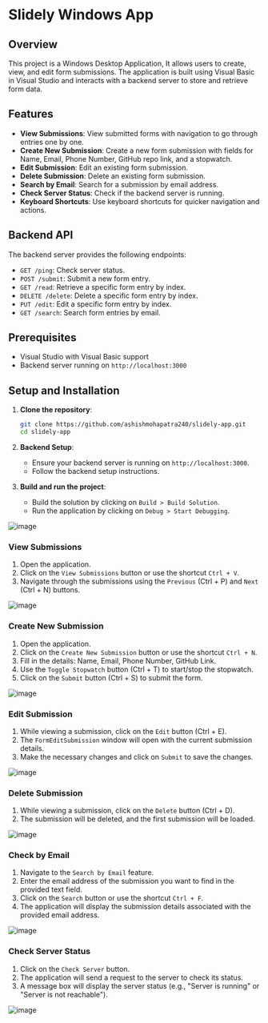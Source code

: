 # Slidely Windows App

## Overview

This project is a Windows Desktop Application, It allows users to create, view, and edit form submissions. The application is built using Visual Basic in Visual Studio and interacts with a backend server to store and retrieve form data.

## Features

- **View Submissions**: View submitted forms with navigation to go through entries one by one.
- **Create New Submission**: Create a new form submission with fields for Name, Email, Phone Number, GitHub repo link, and a stopwatch.
- **Edit Submission**: Edit an existing form submission.
- **Delete Submission**: Delete an existing form submission.
- **Search by Email**: Search for a submission by email address.
- **Check Server Status**: Check if the backend server is running.
- **Keyboard Shortcuts**: Use keyboard shortcuts for quicker navigation and actions.

## Backend API

The backend server provides the following endpoints:

- `GET /ping`: Check server status.
- `POST /submit`: Submit a new form entry.
- `GET /read`: Retrieve a specific form entry by index.
- `DELETE /delete`: Delete a specific form entry by index.
- `PUT /edit`: Edit a specific form entry by index.
- `GET /search`: Search form entries by email.

## Prerequisites

- Visual Studio with Visual Basic support
- Backend server running on `http://localhost:3000`

## Setup and Installation

1. **Clone the repository**:
    ```bash
    git clone https://github.com/ashishmohapatra240/slidely-app.git
    cd slidely-app
    ```
    
2. **Backend Setup**:
    - Ensure your backend server is running on `http://localhost:3000`.
    - Follow the backend setup instructions.

3. **Build and run the project**:
    - Build the solution by clicking on `Build > Build Solution`.
    - Run the application by clicking on `Debug > Start Debugging`.


![image](https://github.com/ashishmohapatra240/slidely-app/assets/78657461/7d66d4c5-0d74-4bbb-bd30-b27ea3d7c173)

### View Submissions

1. Open the application.
2. Click on the `View Submissions` button or use the shortcut `Ctrl + V`.
3. Navigate through the submissions using the `Previous` (Ctrl + P) and `Next` (Ctrl + N) buttons.

![image](https://github.com/ashishmohapatra240/slidely-app/assets/78657461/0a8fa4b3-bc69-41fe-b049-17347f84a578)


### Create New Submission

1. Open the application.
2. Click on the `Create New Submission` button or use the shortcut `Ctrl + N`.
3. Fill in the details: Name, Email, Phone Number, GitHub Link.
4. Use the `Toggle Stopwatch` button (Ctrl + T) to start/stop the stopwatch.
5. Click on the `Submit` button (Ctrl + S) to submit the form.

![image](https://github.com/ashishmohapatra240/slidely-app/assets/78657461/c35b6f91-cd15-40ff-b50d-0347bde236de)


### Edit Submission

1. While viewing a submission, click on the `Edit` button (Ctrl + E).
2. The `FormEditSubmission` window will open with the current submission details.
3. Make the necessary changes and click on `Submit` to save the changes.

![image](https://github.com/ashishmohapatra240/slidely-app/assets/78657461/964241ea-6e64-486b-8179-0181d83279d8)


### Delete Submission

1. While viewing a submission, click on the `Delete` button (Ctrl + D).
2. The submission will be deleted, and the first submission will be loaded.

![image](https://github.com/ashishmohapatra240/slidely-app/assets/78657461/df8ea620-763c-4f2f-be73-9504017bb9a9)



### Check by Email

1. Navigate to the `Search by Email` feature.
2. Enter the email address of the submission you want to find in the provided text field.
3. Click on the `Search` button or use the shortcut `Ctrl + F`.
4. The application will display the submission details associated with the provided email address.

![image](https://github.com/ashishmohapatra240/slidely-app/assets/78657461/6c97d894-46a9-496b-a14f-073571a89c70)

### Check Server Status

1. Click on the `Check Server` button.
2. The application will send a request to the server to check its status.
3. A message box will display the server status (e.g., "Server is running" or "Server is not reachable").

![image](https://github.com/ashishmohapatra240/slidely-app/assets/78657461/c84f11b9-f70a-4c62-9b34-a670c5075ac5)





